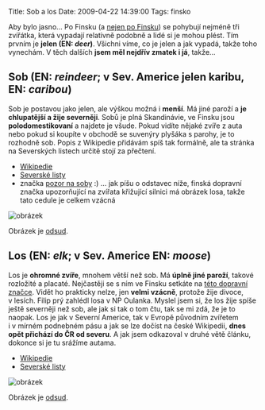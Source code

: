 Title: Sob a los
Date: 2009-04-22 14:39:00
Tags: finsko

Aby bylo jasno… Po Finsku (a [nejen po Finsku](http://zpravy.idnes.cz/krimi.asp?c=A090408_113128_krimi_cen)) se pohybují nejméně tři zvířátka, která vypadají relativně podobně a lidé si je mohou plést. Tím prvním je **jelen (EN: *deer*)**. Všichni víme, co je jelen a jak vypadá, takže toho vynechám. V těch dalších **jsem měl nejdřív zmatek i já**, takže…

## Sob (EN: *reindeer*; v Sev. Americe jelen karibu, EN: *caribou*)

Sob je postavou jako jelen, ale výškou možná i **menší**. Má jiné paroží a **je chlupatější a žije severněji**. Sobů je plná Skandinávie, ve Finsku jsou **polodomestikovaní** a najdete je všude. Pokud vidíte nějaké zvíře z auta nebo pokud si koupíte v obchodě se suvenýry plyšáka s parohy, je to rozhodně sob. Popis z Wikipedie přidávám spíš tak formálně, ale ta stránka na Severských listech určitě stojí za přečtení.

-   [Wikipedie](http://cs.wikipedia.org/wiki/Sob_polární)
-   [Severské listy](http://www.severskelisty.cz/priroda/sob.htm)
-   značka [pozor na soby](http://www.flickr.com/photos/timo_w2s/2484478448/) :) … jak píšu o odstavec níže, finská dopravní značka upozorňující na zvířata křižující silnici má obrázek losa, takže tato cedule je celkem vzácná

![obrázek]({static}/images/113.jpg)

Obrázek je [odsud](http://www.flickr.com/photos/mprinke/1159416091/).

## Los (EN: *elk*; v Sev. Americe EN: *moose*)

Los je **ohromné zvíře**, mnohem větší než sob. Má **úplně jiné paroží**, takové rozložité a placaté. Nejčastěji se s ním ve Finsku setkáte na [této dopravní značce](http://en.wikipedia.org/wiki/File:Hirvieläimiä_155.svg). Vidět ho prakticky nelze, jen **velmi vzácně**, protože žije divoce, v lesích. Filip prý zahlédl losa v NP Oulanka. Myslel jsem si, že los žije spíše ještě severněji než sob, ale jak si tak o tom čtu, tak se mi zdá, že je to naopak. Los je jak v Severní Americe, tak v Evropě původním zvířetem i v mírném podnebném pásu a jak se lze dočíst na české Wikipedii, **dnes opět přichází do ČR od severu**. A jak jsem odkazoval v druhé větě článku, dokonce si je tu srážíme autama.

-   [Wikipedie](http://cs.wikipedia.org/wiki/Los_evropský)
-   [Severské listy](http://www.severskelisty.cz/priroda/los.htm)

![obrázek]({static}/images/114.jpg)

Obrázek je [odsud](http://www.hickerphoto.com/moose-stag-ontario-9461-pictures.htm).
